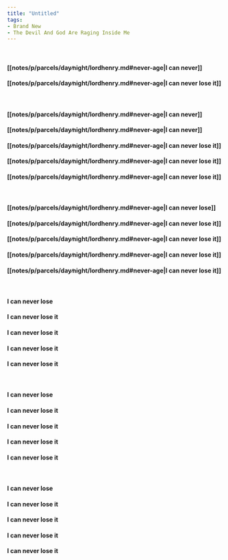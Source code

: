 ```yaml
---
title: "Untitled"
tags:
- Brand New
- The Devil And God Are Raging Inside Me
---
```

&nbsp;
#### [[notes/p/parcels/day∕night/lordhenry.md#never-age|I can never]]
#### [[notes/p/parcels/day∕night/lordhenry.md#never-age|I can never lose it]]
&nbsp;
#### [[notes/p/parcels/day∕night/lordhenry.md#never-age|I can never]]
#### [[notes/p/parcels/day∕night/lordhenry.md#never-age|I can never]]
#### [[notes/p/parcels/day∕night/lordhenry.md#never-age|I can never lose it]]
#### [[notes/p/parcels/day∕night/lordhenry.md#never-age|I can never lose it]]
#### [[notes/p/parcels/day∕night/lordhenry.md#never-age|I can never lose it]]
&nbsp;
#### [[notes/p/parcels/day∕night/lordhenry.md#never-age|I can never lose]]
#### [[notes/p/parcels/day∕night/lordhenry.md#never-age|I can never lose it]]
#### [[notes/p/parcels/day∕night/lordhenry.md#never-age|I can never lose it]]
#### [[notes/p/parcels/day∕night/lordhenry.md#never-age|I can never lose it]]
#### [[notes/p/parcels/day∕night/lordhenry.md#never-age|I can never lose it]]
&nbsp;
#### I can never lose
#### I can never lose it
#### I can never lose it
#### I can never lose it
#### I can never lose it
&nbsp;
#### I can never lose
#### I can never lose it
#### I can never lose it
#### I can never lose it
#### I can never lose it
&nbsp;
#### I can never lose
#### I can never lose it
#### I can never lose it
#### I can never lose it
#### I can never lose it
